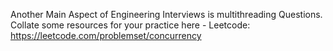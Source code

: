 Another Main Aspect of Engineering Interviews is multithreading Questions.
Collate some resources for your practice here
    - Leetcode: https://leetcode.com/problemset/concurrency